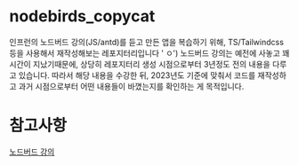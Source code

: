 # nodebirds_copycat
인프런의 노드버드 강의(JS/antd)를 듣고 만든 앱을 복습하기 위해, TS/Tailwindcss 등을 사용해서 재작성해보는 레포지터리입니다 ' ㅇ')
노드버드 강의는 예전에 사놓고 꽤 시간이 지났기때문에, 상당히 레포지터리 생성 시점으로부터 3년정도 전의 내용을 다루고 있습니다. 따라서 해당 내용을 수강한 뒤, 2023년도 기준에 맞춰서 코드를 재작성하고 과거 시점으로부터 어떤 내용들이 바꼈는지를 확인하는 게 목적입니다.

# 참고사항
[노드버드 강의](https://inf.run/MrTA)
